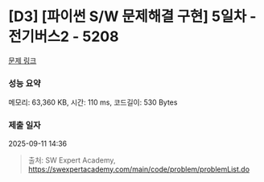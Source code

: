# [D3] [파이썬 S/W 문제해결 구현] 5일차 - 전기버스2 - 5208 

[문제 링크](https://swexpertacademy.com/main/code/problem/problemDetail.do?contestProbId=AWT-Yyf6cvwDFAVT) 

### 성능 요약

메모리: 63,360 KB, 시간: 110 ms, 코드길이: 530 Bytes

### 제출 일자

2025-09-11 14:36



> 출처: SW Expert Academy, https://swexpertacademy.com/main/code/problem/problemList.do